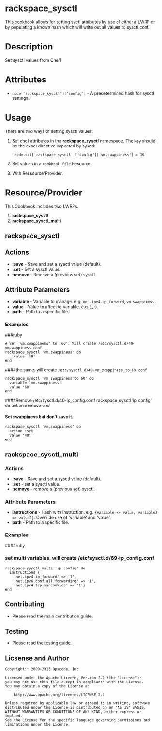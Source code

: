 rackspace_sysctl
================
This cookbook allows for setting syctl attributes by use of either a LWRP or by populating a known hash which will write out all values to sysctl.conf.

Description
===========

Set sysctl values from Chef!

Attributes
==========

* `node['rackspace_sysctl']['config']` - A predetermined hash for sysctl settings.

Usage
=====

There are two ways of setting sysctl values:

1. Set chef attributes in the **rackspace_sysctl** namespace. The `key` should be the exact directive expected by sysctl:

        node.set['rackspace_sysctl']['config']['vm.swappiness'] = 10

2. Set values in a `cookbook_file` Resource.
3. With Ressource/Provider.

Resource/Provider
=================

This Cookbook includes two LWRPs:

1. **rackspace_sysctl**
2. **rackspace_sysctl_multi**

rackspace_sysctl
------

## Actions

- **:save** - Save and set a sysctl value (default).
- **:set** - Set a sysctl value.
- **:remove** - Remove a (previous set) sysctl.

## Attribute Parameters

- **variable** - Variable to manage. e.g. `net.ipv4.ip_forward`, `vm.swappiness`.
- **value** - Value to affect to variable. e.g. `1`, `0`.
- **path** - Path to a specific file.

### Examples

###ruby

    # Set 'vm.swappiness' to '60'. Will create /etc/sysctl.d/40-vm.wappiness.conf
    rackspace_sysctl 'vm.swappiness' do
        value '40'
    end

####the same. will create `/etc/sysctl.d/40-vm_swappiness_to_60.conf`

    rackspace_sysctl 'vm swappiness to 60' do
      variable 'vm.swappiness'
      value '60'
    end

####Remove /etc/sysctl.d/40-ip_config.conf
    rackspace_sysctl 'ip config' do
      action :remove
    end

#### Set swappiness but don't save it.
    rackspace_sysctl 'vm.swappiness' do
      action :set
      value '40'
    end


rackspace_sysctl_multi
------------

### Actions

- **:save** - Save and set a sysctl value (default).
- **:set** - set a sysctl value.
- **:remove** - remove a (previous set) sysctl.

### Attribute Parameters

- **instructions** - Hash with instruction. e.g. `{variable => value, variable2 => value2}`.
  Override use of 'variable' and 'value'.
- **path** - Path to a specific file.

### Examples

####ruby
### set multi variables. will create /etc/sysctl.d/69-ip_config.conf
    rackspace_sysctl_multi 'ip config' do
      instructions {
        'net.ipv4.ip_forward' => '1',
        'net.ipv6.conf.all.forwarding' => '1',
        'net.ipv4.tcp_syncookies' => '1'}
    end

Contributing
------------
* Please read the [main contribution guide](https://github.com/rcbops/chef-cookbooks/blob/master/CONTRIBUTING.md).

Testing
-------
* Please read the [testing guide](https://github.com/rcbops/chef-cookbooks/blob/master/CONTRIBUTING.md).

Licsense and Author
-------------------

```text
Copyright:: 2009-2013 Opscode, Inc

Licensed under the Apache License, Version 2.0 (the "License");
you may not use this file except in compliance with the License.
You may obtain a copy of the License at

    http://www.apache.org/licenses/LICENSE-2.0

Unless required by applicable law or agreed to in writing, software
distributed under the License is distributed on an "AS IS" BASIS,
WITHOUT WARRANTIES OR CONDITIONS OF ANY KIND, either express or implied.
See the License for the specific language governing permissions and
limitations under the License.
```
